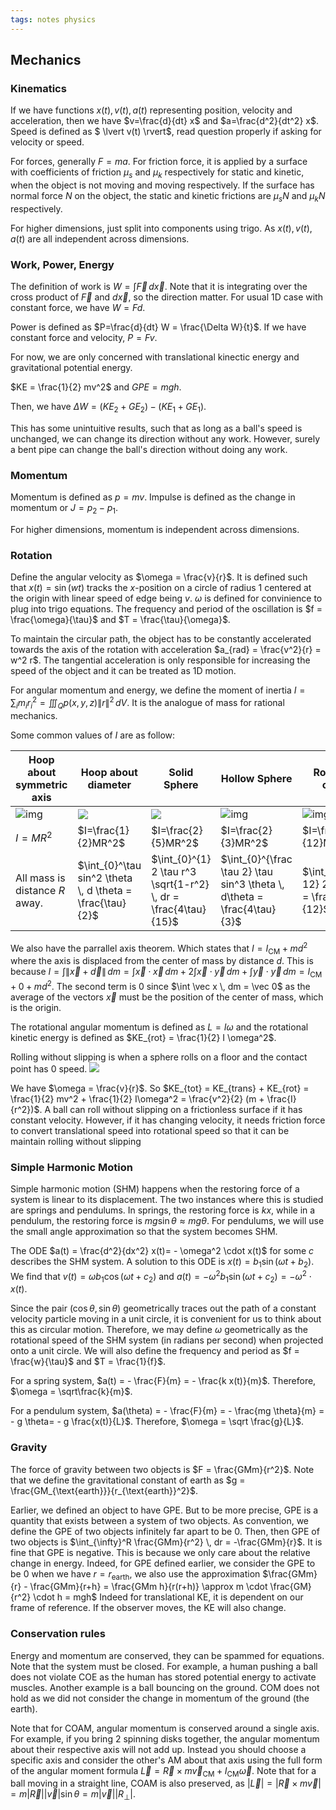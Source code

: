 ```yaml
---
tags: notes physics
---
```


## Mechanics

### Kinematics

If we have functions $x(t),v(t),a(t)$ representing position, velocity and acceleration, then we have $v=\frac{d}{dt} x$ and $a=\frac{d^2}{dt^2}  x$. Speed is defined as $ \lvert v(t) \rvert$, read question properly if asking for velocity or speed.

For forces, generally $F=ma$. For friction force, it is applied by a surface with coefficients of friction $\mu_s$ and $\mu_k$ respectively for static and kinetic, when the object is not moving and moving respectively. If the surface has normal force $N$ on the object, the static and kinetic frictions are $\mu_sN$ and $\mu_k N$ respectively. 

For higher dimensions, just split into components using trigo. As $x(t),v(t),a(t)$ are all independent across dimensions.

### Work, Power, Energy

The definition of work is $W = \int \vec F \, d \vec x$. Note that it is integrating over the cross product of $\vec F$ and $d \vec x$, so the direction matter. For usual 1D case with constant force, we have $W = F d$.

Power is defined as $P=\frac{d}{dt} W = \frac{\Delta W}{t}$. If we have constant force and velocity, $P = Fv$.

For now, we are only concerned with translational kinectic energy and gravitational potential energy.

$KE = \frac{1}{2} mv^2$ and $GPE = mgh$. 

Then, we have $\Delta W = (KE_2+GE_2) - (KE_1+GE_1)$.

This has some unintuitive results, such that as long as a ball's speed is unchanged, we can change its direction without any work. However, surely a bent pipe can change the ball's direction without doing any work.

### Momentum

Momentum is defined as $p = mv$. Impulse is defined as the change in momentum or $J = p_2 - p_1$.

For higher dimensions, momentum is independent across dimensions.

### Rotation

Define the angular velocity as $\omega = \frac{v}{r}$. It is defined such that $x(t) = \sin(w t)$ tracks the $x$-position on a circle of radius $1$ centered at the origin with linear speed of edge being $v$. $\omega$ is defined for convinience to plug into trigo equations. The frequency and period of the oscillation is $f = \frac{\omega}{\tau}$ and $T = \frac{\tau}{\omega}$.

To maintain the circular path, the object has to be constantly accelerated towards the axis of the rotation with acceleration $a_{rad} = \frac{v^2}{r} = w^2 r$. The tangential acceleration is only responsible for increasing the speed of the object and it can be treated as 1D motion.

 For angular momentum and energy, we define the moment of inertia $I = \sum_i m_i r_i^2 =  \iiint_Q p(x,y,z) \lVert r \rVert^2 \, dV$. It is the analogue of mass for rational mechanics.

Some common values of $I$ are as follow:

| Hoop about symmetric axis                                    | Hoop about diameter                                          | Solid Sphere                                                 | Hollow Sphere                                                | Rod about center                                             | Rod about side                                               |
| ------------------------------------------------------------ | ------------------------------------------------------------ | ------------------------------------------------------------ | ------------------------------------------------------------ | ------------------------------------------------------------ | ------------------------------------------------------------ |
| ![img](https://cdn.discordapp.com/attachments/752406106009239585/1229770692275470407/image.png?ex=6630e435&is=661e6f35&hm=90f7f2ac96200540e4408c379e7bd9b664015d54211ac5ec6da153eab4ed8209&) | ![](https://cdn.discordapp.com/attachments/752406106009239585/1229770709836759091/image.png?ex=6630e439&is=661e6f39&hm=ef7d16718db9397d6f0330d744d1a041413adad5b687d923c283e1c5730a19f6&) | ![ ](https://cdn.discordapp.com/attachments/752406106009239585/1229770721148797081/image.png?ex=6630e43b&is=661e6f3b&hm=2dae18b4728aee89b4731945216ef78d9ebdd5a0f3315eda2942e309f02aafa7&) | ![img](https://cdn.discordapp.com/attachments/752406106009239585/1229770732691783772/image.png?ex=6630e43e&is=661e6f3e&hm=f4fbc9942b82b86fe857cc748fc78bb122a81cf142f0b0f21633722516765e3a&) | ![img](https://cdn.discordapp.com/attachments/752406106009239585/1229770743412166696/image.png?ex=6630e441&is=661e6f41&hm=4e4df9a7e3023c33dce93ac74b93caed18b8e1ff1e90d8f1be4c4e6cd159110e&) | ![img](https://cdn.discordapp.com/attachments/752406106009239585/1229770758570377246/image.png?ex=6630e444&is=661e6f44&hm=fb56008a2c9102b1a861d35022b573d0143bea95e170dc18de12c804cf0801b8&) |
| $I=MR^2$                                                     | $I=\frac{1}{2}MR^2$                                          | $I=\frac{2}{5}MR^2$                                          | $I=\frac{2}{3}MR^2$                                          | $I=\frac{1}{12}MR^2$                                         | $I=\frac{1}{3}MR^2$                                          |
| All mass is distance $R$ away.                               | $\int_{0}^\tau sin^2 \theta \, d \theta = \frac{\tau}{2}$    | $\int_{0}^{1} 2 \tau r^3 \sqrt{1-r^2} \, dr = \frac{4\tau}{15}$ | $\int_{0}^{\frac \tau 2} \tau sin^3 \theta \, d\theta = \frac{4\tau}{3}$ | $\int_{0}^{\frac 12} 2 x^2 \, dx = \frac{1}{12}$             | $\int_{0}^{1} x^2 \, dx = \frac{1}{3}$                       |

We also have the parrallel axis theorem. Which states that $I = I_{\text{CM}} + md^2$ where the axis is displaced from the center of mass by distance $d$. This is because $I = \int \lVert \vec x + \vec d \rVert \, dm = \int \vec x \cdot \vec x  \, dm + 2\int \vec x \cdot \vec y  \, dm + \int \vec y \cdot \vec y  \, dm = I_{\text{CM}} + 0 + md^2$. The second term is $0$ since $\int \vec x \, dm = \vec 0$ as the average of the vectors $\vec x$ must be the position of the center of mass, which is the origin.

The rotational angular momentum is defined as $L = I\omega$ and the rotational kinetic energy is defined as $KE_{rot} = \frac{1}{2} I \omega^2$.

Rolling without slipping is when a sphere rolls on a floor and the contact point has $0$ speed. 
![ ](https://cdn.discordapp.com/attachments/752406106009239585/1229770665612279828/image.png?ex=6630e42e&is=661e6f2e&hm=62c01f49c70c90b3a069f1be11c08a9c62b23ed76aedbd36c1a91d267aaa7df0&)

We have $\omega = \frac{v}{r}$. So $KE_{tot} = KE_{trans} + KE_{rot} = \frac{1}{2} mv^2 + \frac{1}{2} I\omega^2 = \frac{v^2}{2} (m + \frac{I}{r^2})$.
A ball can roll without slipping on a frictionless surface if it has constant velocity. However, if it has changing velocity, it needs friction force to convert translational speed into rotational speed so that it can be maintain rolling without slipping

### Simple Harmonic Motion

Simple harmonic motion (SHM) happens when the restoring force of a system is linear to its displacement. The two instances where this is studied are springs and pendulums. In springs, the restoring force is $kx$, while in a pendulum, the restoring force is $mg \sin \theta \approx mg \theta$. For pendulums, we will use the small angle approximation so that the system becomes SHM.

The ODE $a(t) = \frac{d^2}{dx^2} x(t)= - \omega^2 \cdot x(t)$ for some $c$ describes the SHM system. A solution to this ODE is $x(t) = b_1 \sin(\omega t + b_2)$. We find that $v(t) =\omega b_1 \cos(\omega t + c_2)$ and $a(t) = - \omega^2 b_1 \sin(\omega t + c_2) = - \omega^2 \cdot x(t)$.

Since the pair $(\cos \theta, \sin \theta)$ geometrically traces out the path of a constant velocity particle moving in a unit circle, it is convenient for us to think about this as circular motion. Therefore, we may define $\omega$ geometrically as the rotational speed of the SHM system (in radians per second) when projected onto a unit circle. We will also define the frequency and period as $f = \frac{w}{\tau}$ and $T = \frac{1}{f}$.

For a spring system, $a(t) = - \frac{F}{m} = - \frac{k x(t)}{m}$. Therefore, $\omega = \sqrt\frac{k}{m}$.

For a pendulum system, $a(\theta) = - \frac{F}{m} = - \frac{mg \theta}{m} = - g \theta= - g \frac{x(t)}{L}$. Therefore, $\omega = \sqrt \frac{g}{L}$.

### Gravity

The force of gravity between two objects is $F = \frac{GMm}{r^2}$. Note that we define the gravitational constant of earth as $g = \frac{GM_{\text{earth}}}{r_{\text{earth}}^2}$.

Earlier, we defined an object to have GPE. But to be more precise, GPE is a quantity that exists between a system of two objects. As convention, we define the GPE of two objects infinitely far apart to be $0$. Then, then GPE of two objects is $\int_{\infty}^R \frac{GMm}{r^2} \, dr = -\frac{GMm}{r}$. It is fine that GPE is negative. This is because we only care about the relative change in energy. Indeed, for GPE defined earlier, we consider the GPE to be $0$ when we have $r = r_{\text{earth}}$, we also use the approximation $\frac{GMm}{r} - \frac{GMm}{r+h} = \frac{GMm h}{r(r+h)} \approx m \cdot \frac{GM}{r^2} \cdot h = mgh$ Indeed for translational KE, it is dependent on our frame of reference. If the observer moves, the KE will also change.

### Conservation rules

Energy and momentum are conserved, they can be spammed for equations. Note that the system must be closed. For example, a human pushing a ball does not violate COE as the human has stored potential energy to activate muscles. Another example is a ball bouncing on the ground. COM does not hold as we did not consider the change in momentum of the ground (the earth).

Note that for COAM, angular momentum is conserved around a single axis. For example, if you bring $2$ spinning disks together, the angular momentum about their respective axis will not add up. Instead you should choose a specific axis and consider the other's AM about that axis using the full form of the angular moment formula $\vec L = \vec R \times m \vec v_{\text{CM}} + I_{\text{CM}} \vec \omega$. Note that for a ball moving in a straight line, COAM is also preserved, as $\lvert \vec L \rvert = \lvert \vec R \times m \vec v \rvert = m \lvert \vec R \rvert \lvert \vec v \rvert \sin \theta = m \lvert \vec v \rvert \lvert R_{\perp} \rvert$.
